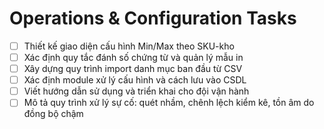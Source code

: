 # Operations & Configuration Tasks

- [ ] Thiết kế giao diện cấu hình Min/Max theo SKU-kho
- [ ] Xác định quy tắc đánh số chứng từ và quản lý mẫu in
- [ ] Xây dựng quy trình import danh mục ban đầu từ CSV
- [ ] Xác định module xử lý cấu hình và cách lưu vào CSDL
- [ ] Viết hướng dẫn sử dụng và triển khai cho đội vận hành
- [ ] Mô tả quy trình xử lý sự cố: quét nhầm, chênh lệch kiểm kê, tồn âm do đồng bộ chậm
